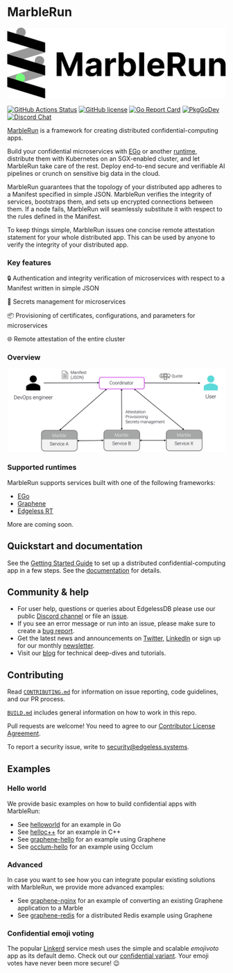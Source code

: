 # MarbleRun

![logo](assets/marblerun-logo.svg)

[![GitHub Actions Status][github-actions-badge]][github-actions]
[![GitHub license][license-badge]](LICENSE)
[![Go Report Card][go-report-card-badge]][go-report-card]
[![PkgGoDev][go-pkg-badge]][go-pkg]
[![Discord Chat][discord-badge]][discord]

[MarbleRun][marblerunsh] is a framework for creating distributed confidential-computing apps.

Build your confidential microservices with [EGo][ego] or another [runtime](#supported-runtimes), distribute them with Kubernetes on an SGX-enabled cluster, and let MarbleRun take care of the rest. Deploy end-to-end secure and verifiable AI pipelines or crunch on sensitive big data in the cloud.

MarbleRun guarantees that the topology of your distributed app adheres to a Manifest specified in simple JSON. MarbleRun verifies the integrity of services, bootstraps them, and sets up encrypted connections between them. If a node fails, MarbleRun will seamlessly substitute it with respect to the rules defined in the Manifest.

To keep things simple, MarbleRun issues one concise remote attestation statement for your whole distributed app. This can be used by anyone to verify the integrity of your distributed app.

### Key features

:lock: Authentication and integrity verification of microservices with respect to a Manifest written in simple JSON

:key: Secrets management for microservices

:package: Provisioning of certificates, configurations, and parameters for microservices

:globe_with_meridians: Remote attestation of the entire cluster

### Overview

<img src="assets/overview.svg" alt="overview" width="600"/>

### Supported runtimes
MarbleRun supports services built with one of the following frameworks:
* [EGo][ego]
* [Graphene][graphene]
* [Edgeless RT][edgelessrt]

More are coming soon.

## Quickstart and documentation

See the [Getting Started Guide][getting-started] to set up a distributed confidential-computing app in a few steps.
See the [documentation][docs] for details.

## Community & help

* For user help, questions or queries about EdgelessDB please use our public [Discord channel](https://discord.com/invite/rH8QTH56JN) or file an [issue](https://github.com/edgelesssys/marblerun/issues).
* If you see an error message or run into an issue, please make sure to create a [bug report](https://github.com/edgelesssys/marblerun/issues).
* Get the latest news and announcements on [Twitter](https://twitter.com/EdgelessSystems), [LinkedIn](https://www.linkedin.com/company/edgeless-systems/) or sign up for our monthly [newsletter](http://eepurl.com/hmjo3H).
* Visit our [blog](https://blog.edgeless.systems/) for technical deep-dives and tutorials.

## Contributing

Read [`CONTRIBUTING.md`](CONTRIBUTING.md) for information on issue reporting, code guidelines, and our PR process.

[`BUILD.md`](BUILD.md) includes general information on how to work in this repo.

Pull requests are welcome! You need to agree to our [Contributor License Agreement](https://cla-assistant.io/edgelesssys/marblerun).

To report a security issue, write to security@edgeless.systems.

## Examples

### Hello world

We provide basic examples on how to build confidential apps with MarbleRun:

* See [helloworld](samples/helloworld) for an example in Go
* See [helloc++](samples/helloc++) for an example in C++
* See [graphene-hello](samples/graphene-hello) for an example using Graphene
* See [occlum-hello](samples/occlum-hello) for an example using Occlum

### Advanced

In case you want to see how you can integrate popular existing solutions with MarbleRun, we provide more advanced examples:

* See [graphene-nginx](samples/graphene-nginx) for an example of converting an existing Graphene application to a Marble
* See [graphene-redis](samples/graphene-redis) for a distributed Redis example using Graphene

### Confidential emoji voting

The popular [Linkerd][linkerd] service mesh uses the simple and scalable *emojivoto* app as its default demo. Check out our [confidential variant][emojivoto]. Your emoji votes have never been more secure! 😉

<!-- refs -->
[docs]: https://docs.edgeless.systems/marblerun/
[edgelessrt]: https://github.com/edgelesssys/edgelessrt
[ego]: https://github.com/edgelesssys/ego
[emojivoto]: https://github.com/edgelesssys/emojivoto
[getting-started]: https://docs.edgeless.systems/marblerun/#/getting-started/quickstart
[github-actions]: https://github.com/edgelesssys/marblerun/actions
[github-actions-badge]: https://github.com/edgelesssys/marblerun/workflows/Unit%20Tests/badge.svg
[go-pkg]: https://pkg.go.dev/github.com/edgelesssys/marblerun
[go-pkg-badge]: https://pkg.go.dev/badge/github.com/edgelesssys/marblerun
[go-report-card]: https://goreportcard.com/report/github.com/edgelesssys/marblerun
[go-report-card-badge]: https://goreportcard.com/badge/github.com/edgelesssys/marblerun
[graphene]: https://github.com/oscarlab/graphene
[license-badge]: https://img.shields.io/github/license/edgelesssys/marblerun
[linkerd]: https://linkerd.io
[marblerunsh]: https://marblerun.sh
[sgx-lkl]: https://github.com/lsds/sgx-lkl
[slack]: https://join.slack.com/t/confidentialcloud/shared_invite/zt-ix8nzzr6-vVNb6IM76Ab8z9a_5NMJnQ
[twitter]: https://twitter.com/EdgelessSystems
[discord]: https://discord.gg/rH8QTH56JN
[discord-badge]: https://img.shields.io/badge/chat-on%20Discord-blue
